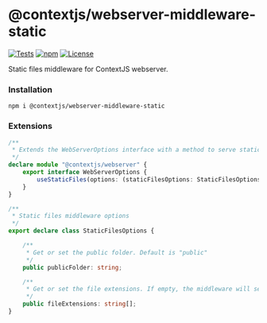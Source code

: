 # @contextjs/webserver-middleware-static

[![Tests](https://github.com/contextjs/context/actions/workflows/tests.yaml/badge.svg?branch=main)](https://github.com/contextjs/context/actions/workflows/tests.yaml)
[![npm](https://badgen.net/npm/v/@contextjs/webserver-middleware-static?cache=300)](https://www.npmjs.com/package/@contextjs/webserver-middleware-static)
[![License](https://badgen.net/static/license/MIT)](https://github.com/contextjs/context/blob/main/LICENSE)

Static files middleware for ContextJS webserver.

### Installation
```
npm i @contextjs/webserver-middleware-static
```


### Extensions

```typescript
/**
 * Extends the WebServerOptions interface with a method to serve static files.
 */
declare module "@contextjs/webserver" {
    export interface WebServerOptions {
        useStaticFiles(options: (staticFilesOptions: StaticFilesOptions) => void): WebServerOptions;
    }
}

/**
 * Static files middleware options
 */
export declare class StaticFilesOptions {

    /**
     * Get or set the public folder. Default is "public"
     */
    public publicFolder: string;

    /**
     * Get or set the file extensions. If empty, the middleware will serve all files.
     */
    public fileExtensions: string[];
}
```